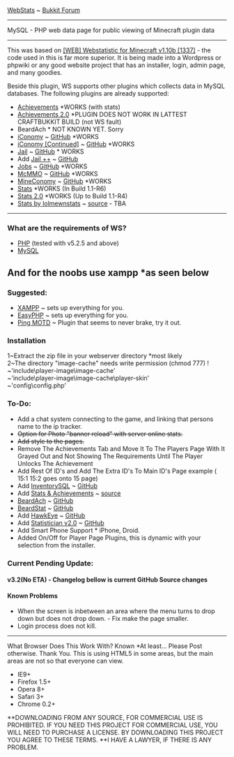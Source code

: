 <a href="https://mrplows-server.tk">WebStats</a> ~ <a href="http://forums.bukkit.org/threads/60843/">Bukkit Forum</a>
<hr />
MySQL - PHP web data page for public viewing of Minecraft plugin data
<hr />
This was based on <a href="http://forums.bukkit.org/threads/17793/">[WEB] Webstatistic for Minecraft v1.10b [1337]</a> - the code used in this is far more superior. It is being made into a Wordpress or phpwiki or any good website project that has an installer, login, admin page, and many goodies.

Beside this plugin, WS supports other plugins which collects data in MySQL databases. The following plugins are already supported:

<ul>
	<li><a href="http://dev.bukkit.org/server-mods/achievements/">Achievements</a> *WORKS (with stats)</li>
	<li><a href="http://dev.bukkit.org/server-mods/tno-achievements/">Achievements 2.0</a> *PLUGIN DOES NOT WORK IN LATTEST CRAFTBUKKIT BUILD (not WS fault)</li>
	<li>BeardAch * NOT KNOWN YET. Sorry</li>
	<li><a href="http://dev.bukkit.org/server-mods/iconomy/">iConomy</a> ~ <a href="https://github.com/iConomy/Core">GitHub</a> *WORKS</li>
	<li><a href="http://dev.bukkit.org/server-mods/iconomy-continued/">iConomy [Continued]</a> ~ <a href="https://github.com/rtainc/iCo">GitHub</a> *WORKS</li>
	<li><a href="http://dev.bukkit.org/server-mods/jail/">Jail</a> ~ <a href="https://github.com/matejdro/Jail">GitHub</a> * WORKS</li>
	<li>Add <a href="http://dev.bukkit.org/server-mods/jailplusplus/">Jail ++</a> ~ <a href="https://github.com/UltimateDev/jailplusplus/">GitHub</a></li>
	<li><a href="http://dev.bukkit.org/server-mods/jobs/">Jobs</a> ~ <a href="https://github.com/phrstbrn/Jobs">GitHub</a> *WORKS</li>
	<li><a href="http://dev.bukkit.org/server-mods/mcmmo/">McMMO</a> ~ <a href="https://github.com/mcMMO-Dev/mcMMO">GitHub</a> *WORKS</li>
	<li><a href="http://dev.bukkit.org/server-mods/mineconomy/">MineConomy</a> ~ <a href="https://github.com/MjolnirCommando/MineConomy">GitHub</a> *WORKS</li>
	<li><a href="http://dev.bukkit.org/server-mods/stats/">Stats</a> *WORKS (In Build 1.1-R6)</li>
	<li><a href="http://dev.bukkit.org/server-mods/tno-stats/">Stats 2.0</a> *WORKS (Up to Build 1.1-R4)</li>
	<li><a href="http://dev.bukkit.org/server-mods/lolmewnstats/">Stats by lolmewnstats</a> ~ <a href="https://bitbucket.org/Lolmewn/stats/src">source</a> - TBA</li>
</ul>
<hr />

<h3>What are the requirements of WS?</h3>
<ul>
	<li><a href="http://www.php.net/downloads.php">PHP</a> (tested with v5.2.5 and above)</li>
	<li><a href="http://dev.mysql.com/downloads/">MySQL</a></li>
</ul>

<h2>And for the noobs use xampp *as seen below</h2>

<h3>Suggested:</h3>
<ul>
	<li><a href="http://www.apachefriends.org/en/xampp.html">XAMPP</a> ~ sets up everything for you.</li>
	<li><a href="http://www.easyphp.org/">EasyPHP</a> ~ sets up everything for you.</li>
	<li><a href="http://dev.bukkit.org/server-mods/ping-motd/">Ping MOTD</a> ~ Plugin that seems to never brake, try it out.</li>
</ul>
					
<h3>Installation</h3>
<p>
1~Extract the zip file in your webserver directory *most likely<br />
2~The directory "image-cache" needs write permission (chmod 777) !<br />
~'include\player-image\image-cache'<br />
~'include\player-image\image-cache\player-skin'<br />
~'config\config.php'<br />
</p>

<h3>To-Do:</h3>
<ul>
	<li>Add a chat system connecting to the game, and linking that persons name to the ip tracker.</li>
	<strike><li>Option for Photo "banner reload" with server online stats.</li></strike>
	<strike><li>Add style to the pages.</li></strike>
	<li>Remove The Achievements Tab and Move It To The Players Page With It Grayed Out and Not Showing The Requirements Until The Player Unlocks The Achievement</li>
	<li>Add Rest Of ID's and Add The Extra ID's To Main ID's Page example ( 15:1 15:2 goes onto 15 page)</li>
	<li>Add <a href="http://dev.bukkit.org/server-mods/inventorysql/">InventorySQL</a> ~ <a href="https://github.com/ThisIsAreku/InventorySQL">GitHub</a></li>
	<li>Add <a href="http://dev.bukkit.org/server-mods/saaplugin/">Stats & Achievements</a> ~ <a href="http://git.s7t.de/maniacraft-plugins/statsandachievements">source</a></li>
	<li><a href="http://dev.bukkit.org/server-mods/beardach/">BeardAch</a> ~ <a href="https://github.com/tehbeard/BeardAch">GitHub</a></li>
	<li><a href="http://dev.bukkit.org/server-mods/beardstat/">BeardStat</a> ~ <a href="https://github.com/tehbeard/BeardStat">GitHub</a></li>
	<li>Add <a href="http://dev.bukkit.org/server-mods/hawkeye/">HawkEye</a> ~ <a href="https://github.com/oliverw92/HawkEye">GitHub</a></li>
	<li>Add <a href="http://dev.bukkit.org/server-mods/statisticianv2/">Statistician v2.0</a> ~ <a href="https://github.com/Crimsonfoxy/Statistician-v2">GitHub</a></li>
	<li>Add Smart Phone Support * iPhone, Droid.</li>
	<li>Added On/Off for Player Page Plugins, this is dynamic with your selection from the installer.</li>
</ul>
			
<h3>Current Pending Update:</h3>
<h4>v3.2(No ETA) - Changelog bellow is current GitHub Source changes</h4>
<ul>
</ul>
<h4>Known Problems</h4>
<ul>
	<li>When the screen is inbetween an area where the menu turns to drop down but does not drop down. - Fix make the page smaller.</li>
	<li>Login process does not kill.</li>
</ul>
<hr />

What Browser Does This Work With?
Known
*At least... Please Post otherwise. Thank You.
This is using HTML5 in some areas, but the main areas are not so that everyone can view.
<ul>
	<li>IE9+</li>
	<li>Firefox 1.5+</li>
	<li>Opera 8+</li>
	<li>Safari 3+</li>
	<li>Chrome 0.2+</li>
</ul>

**DOWNLOADING FROM ANY SOURCE, FOR COMMERCIAL USE IS PROHIBITED. IF YOU NEED THIS PROJECT FOR COMMERCIAL USE, YOU WILL NEED TO PURCHASE A LICENSE. BY DOWNLOADING THIS PROJECT YOU AGREE TO THESE TERMS.
**I HAVE A LAWYER, IF THERE IS ANY PROBLEM.